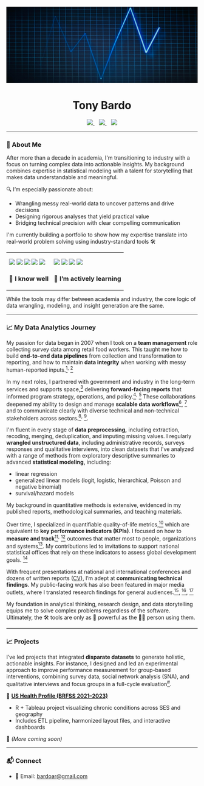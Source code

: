 <p align="center">
  <img src="https://github.com/tonybardo/tonybardo/blob/main/data_background.jpg" width="100%" height="200" alt="Data Background" />
</p>

<h1 align="center">Tony Bardo</h1>

<p align="center">
  <a href="https://github.com/tonybardo">
    <img src="https://img.shields.io/github/followers/tonybardo?label=GitHub&style=social" />
  </a>
  &nbsp;&nbsp;
  <a href="https://scholar.google.com/citations?user=JzoBYdcAAAAJ&hl=en" target="_blank">
    <img src="https://img.shields.io/badge/Google%20Scholar-Profile-blue?logo=googlescholar" />
  </a>
  &nbsp;&nbsp;
  <a href="#">
    <img src="https://visitor-badge.laobi.icu/badge?page_id=tonybardo.tonybardo" />
  </a>
</p>

---

### 🔬 About Me

After more than a decade in academia, I'm transitioning to industry with a focus on turning complex data into actionable insights. My background combines expertise in statistical modeling with a talent for storytelling that makes data understandable and meaningful.

🔍 I’m especially passionate about:
- Wrangling messy real-world data to uncover patterns and drive decisions
- Designing rigorous analyses that yield practical value
- Bridging technical precision with clear compelling communication

I'm currently building a portfolio to show how my expertise translate into real-world problem solving using industry-standard tools 🛠

<table>
  <tr>
    <td>
      <p>
        <img src="https://img.shields.io/badge/-R-276DC3?logo=r&logoColor=white" />
        <img src="https://img.shields.io/badge/-Stata-1a73e8?logo=data:image/svg+xml;base64,...&label=Stata" />
        <img src="https://img.shields.io/badge/-SAS-007ACC?logo=sas&logoColor=white" />
        <img src="https://img.shields.io/badge/-SPSS-FF6F61?logo=ibm&logoColor=white" />
        <img src="https://img.shields.io/badge/-Excel-217346?logo=microsoft-excel&logoColor=white" />
         <h3>🧰 I know well</h3>
      </p>
    </td>
    <td>
      <p>
        <img src="https://img.shields.io/badge/-SQL-4479A1?logo=postgresql&logoColor=white" />
        <img src="https://img.shields.io/badge/-Python-3776AB?logo=python&logoColor=white" />
        <img src="https://img.shields.io/badge/-Tableau-E97627?logo=tableau&logoColor=white" />
        <img src="https://img.shields.io/badge/-Power%20BI-F2C811?logo=powerbi&logoColor=black" />
        <h3>🚧 I’m actively learning</h3>
      </p>
    </td>
  </tr>
</table>

While the tools may differ between academia and industry, the core logic of data wrangling, modeling, and insight generation are the same.

---

### 📈 My Data Analytics Journey

My passion for data began in 2007 when I took on a **team management** role collecting survey data among retail food workers. This taught me how to build **end-to-end data pipelines** from collection and transformation to reporting, and how to maintain **data integrity** when working with messy human-reported inputs.[<sup>1</sup>](https://github.com/TonyBardo/TonyBardo/blob/main/papers/2_Maume_Gender_Sleep_G%26S_2010.pdf)<sup>,</sup> [<sup>2</sup>](https://github.com/TonyBardo/TonyBardo/blob/main/papers/1_Maume_Gender_Sleep_ASR_2009.pdf) 

In my next roles, I partnered with government and industry in the long-term services and supports space,[<sup>3</sup>](https://github.com/TonyBardo/TonyBardo/blob/main/papers/5_Applebaum_CareMngt_JGCM_2014.pdf) delivering **forward-facing reports** that informed program strategy, operations, and policy.[<sup>4</sup>](https://github.com/TonyBardo/TonyBardo/blob/main/papers/R4_Applebaum_TransitionsS_2011.pdf)<sup>,</sup> [<sup>5</sup>](https://github.com/TonyBardo/TonyBardo/blob/main/papers/R5_Applebaum_TransitionsL_2011.pdf) These collaborations deepened my ability to design and manage **scalable data workflows**[<sup>6</sup>](https://github.com/TonyBardo/TonyBardo/blob/main/papers/R6_Mehdizadeh_OHCounty_2014.pdf), [<sup>7</sup>](https://github.com/TonyBardo/TonyBardo/blob/main/papers/R2_Mehdizadeh_PACE_tri_2009.pdf) and to communicate clearly with diverse technical and non-technical stakeholders across sectors.[<sup>8</sup>](https://github.com/TonyBardo/TonyBardo/blob/main/papers/6_Bardo_Transitions_JAG_2014.pdf)<sup>,</sup> [<sup>9</sup>](https://github.com/TonyBardo/TonyBardo/blob/main/papers/C1b2_Applebaum_Global_2019.pdf).

I'm fluent in every stage of **data preprocessing,** including extraction, recoding, merging, deduplication, and imputing missing values. I regularly **wrangled unstructured data**, including administrative records, surveys responses and qualitative interviews, into clean datasets that I've analyzed with a range of methods from exploratory descriptive summaries to advanced **statistical modeling,** including:
- linear regression
- generalized linear models (logit, logistic, hierarchical, Poisson and negative binomial)
- survival/hazard models

My background in quantitative methods is extensive, evidenced in my published reports, methodological summaries, and teaching materials.

Over time, I specialized in quantifiable quality-of-life metrics,[<sup>10</sup>]( https://link.springer.com/journal/11205) which are equivalent to **key performance indicators (KPIs)**. I focused on how to **measure and track**[<sup>11</sup>](https://github.com/TonyBardo/TonyBardo/blob/main/papers/7_Bardo_DomSat_SIR_2014.pdf)<sup>,</sup> [<sup>12</sup>](https://github.com/TonyBardo/TonyBardo/blob/main/papers/10_Bardo_Happy_APC_SPPS_2017.pdf) outcomes that matter most to people, organizations and systems[<sup>13</sup>](https://github.com/TonyBardo/TonyBardo/blob/main/papers/11_Bardo_HappyDomSat_ALCR_2017.pdf). My contributions led to invitations to support national statistical offices that rely on these indicators to assess global development goals. [<sup>14</sup>](https://github.com/TonyBardo/TonyBardo/blob/main/papers/New-Frontiers-in-Subjective-Well-being-Measurement-4-March-2024-Agenda.pdf)

With frequent presentations at national and international conferences and dozens of written reports ([CV](https://github.com/TonyBardo/TonyBardo/blob/main/academic_cv.pdf)), I’m adept at **communicating technical findings**. My public-facing work has also been featured in major media outlets, where I translated research findings for general audiences.[<sup>15</sup>](https://kffhealthnews.org/news/now-more-of-us-can-count-on-more-time-dodging-the-dementia-bullet/), [<sup>16</sup>](https://www.prb.org/resources/happily-ever-after-research-offers-clues-on-what-shapes-happiness-and-life-satisfaction-after-age-65/), [<sup>17</sup>](https://www.niussp.org/health-and-mortality/racial-disparities-in-disability-and-in-long-and-happy-living-in-america/)

My foundation in analytical thinking, research design, and data storytelling equips me to solve complex problems regardless of the software. Ultimately, the 🛠 tools are only as 💪 powerful as the 🧑‍💻 person using them. 

---

### 📈 Projects

I’ve led projects that integrated **disparate datasets** to generate holistic, actionable insights. For instance, I designed and led an experimental approach to improve performance measurement for group-based interventions, combining survey data, social network analysis (SNA), and qualitative interviews and focus groups in a full-cycle evaluation[<sup>#</sup>](https://github.com/TonyBardo/TonyBardo/blob/main/papers/Manuscript_JHSE_v2.pdf).


🚀 **[US Health Profile (BRFSS 2021–2023)](https://github.com/tonybardo/brfss-etl)**
- R + Tableau project visualizing chronic conditions across SES and geography
- Includes ETL pipeline, harmonized layout files, and interactive dashboards

🧪 *(More coming soon)*

---
### 📬 Connect

- 📧 Email: bardoar@gmail.com
